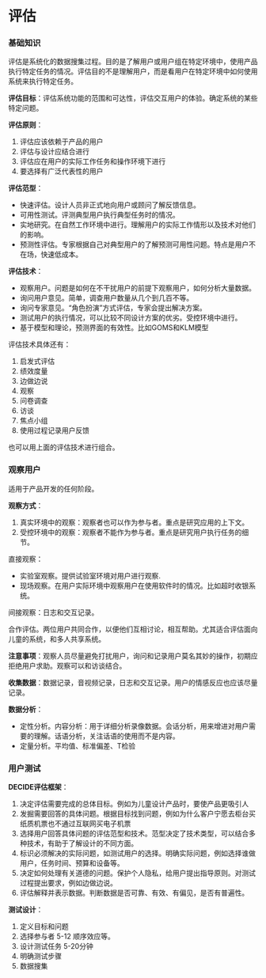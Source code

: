 # 评估

### 基础知识

评估是系统化的数据搜集过程。目的是了解用户或用户组在特定环境中，使用产品执行特定任务的情况。评估目的不是理解用户，而是看用户在特定环境中如何使用系统来执行特定任务。

**评估目标**：评估系统功能的范围和可达性，评估交互用户的体验。确定系统的某些特定问题。

**评估原则**：

1. 评估应该依赖于产品的用户
2. 评估与设计应结合进行
3. 评估应在用户的实际工作任务和操作环境下进行
4. 要选择有广泛代表性的用户

**评估范型**：

* 快速评估。设计人员非正式地向用户或顾问了解反馈信息。
* 可用性测试。评测典型用户执行典型任务时的情况。
* 实地研究。在自然工作环境中进行。理解用户的实际工作情形以及技术对他们的影响。
* 预测性评估。专家根据自己对典型用户的了解预测可用性问题。特点是用户不在场，快速低成本。

**评估技术**：

* 观察用户。问题是如何在不干扰用户的前提下观察用户，如何分析大量数据。
* 询问用户意见。简单，调查用户数量从几个到几百不等。
* 询问专家意见。“角色扮演”方式评估，专家会提出解决方案。
* 测试用户的执行情况，可以比较不同设计方案的优劣。受控环境中进行。
* 基于模型和理论，预测界面的有效性。比如GOMS和KLM模型

评估技术具体还有：

1. 启发式评估
2. 绩效度量
3. 边做边说
4. 观察
5. 问卷调查
6. 访谈
7. 焦点小组
8. 使用过程记录用户反馈

也可以用上面的评估技术进行组合。

### 观察用户

适用于产品开发的任何阶段。

**观察方式**：

1. 真实环境中的观察：观察者也可以作为参与者。重点是研究应用的上下文。
2. 受控环境中的观察：观察者不能作为参与者。重点是研究用户执行任务的细节。

直接观察：

* 实验室观察。提供试验室环境对用户进行观察.
* 现场观察。在用户实际环境中观察用户在使用软件时的情况。比如超时收银系统。

间接观察：日志和交互记录。

合作评估。两位用户共同合作，以便他们互相讨论，相互帮助。尤其适合评估面向儿童的系统，和多人共享系统。

**注意事项**：观察人员尽量避免打扰用户，询问和记录用户莫名其妙的操作，初期应拒绝用户求助。观察可以和访谈结合。

**收集数据**：数据记录，音视频记录，日志和交互记录。用户的情感反应也应该尽量记录。

**数据分析**：

* 定性分析。内容分析：用于详细分析录像数据。会话分析，用来增进对用户需要的理解。话语分析，关注话语的使用而不是内容。
* 定量分析。平均值、标准偏差、T检验

### 用户测试

**DECIDE评估框架**：

1. 决定评估需要完成的总体目标。例如为儿童设计产品时，要使产品更吸引人
2. 发掘需要回答的具体问题。根据目标找到问题，例如为什么客户宁愿去柜台买纸质机票也不通过互联网买电子机票
3. 选择用户回答具体问题的评估范型和技术。范型决定了技术类型，可以结合多种技术，有助于了解设计的不同方面。
4. 标识必须解决的实际问题，如测试用户的选择。明确实际问题，例如选择谁做用户，任务时间、预算和设备等。
5. 决定如何处理有关道德的问题。保护个人隐私，给用户提出指导原则。对测试过程提出要求，例如边做边说。
6. 评估解释并表示数据。判断数据是否可靠、有效、有偏见，是否有普遍性。

**测试设计**：

1. 定义目标和问题
2. 选择参与者 5-12 顺序效应等。
3. 设计测试任务 5-20分钟
4. 明确测试步骤
5. 数据搜集
